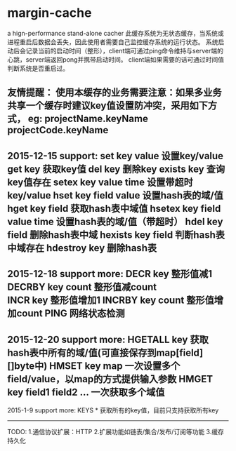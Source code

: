 # margin-cache
a hign-performance stand-alone cacher
此缓存系统为无状态缓存，当系统或进程重启后数据会丢失，因此使用者需要自己监控缓存系统的运行状态。
系统启动后会记录当前的启动时间（整形），client端可通过ping命令维持与server端的心跳，server端返回pong并携带启动时间。
client端如果需要的话可通过时间值判断系统是否重启过。

友情提醒：
使用本缓存的业务需要注意：如果多业务共享一个缓存时建议key值设置防冲突，采用如下方式，
eg:
projectName.keyName
projectCode.keyName
----------------------------------------------------
2015-12-15
support:
set key value                                             设置key/value
get key                                                   获取key值
del key                                                   删除key
exists key                                                查询key值存在
setex key value time                                      设置带超时key/value
hset key field value                                      设置hash表的域/值
hget key field                                            获取hash表中域值
hsetex  key field value time                              设置hash表的域/值（带超时）
hdel key field                                            删除hash表中域
hexists key field                                         判断hash表中域存在
hdestroy key                                              删除hash表
---------------------------------------------------
2015-12-18
support more:
DECR key 						  整形值减1
DECRBY key count					  整形值减count				
INCR   key 						  整形值增加1
INCRBY  key count					  整形值增加count
PING							  网络状态检测
---------------------------------------------------
2015-12-20
support more:
HGETALL key						  获取hash表中所有的域/值(可直接保存到map[field][]byte中)
HMSET key map						  一次设置多个field/value，以map的方式提供输入参数
HMGET key field1 field2 ...				  一次获取多个域值
--------------------------------------------------
2015-1-9
support more:
KEYS *      						  获取所有的key值，目前只支持获取所有key

----------------------------------------------------
TODO:
1.通信协议扩展：HTTP
2.扩展功能如链表/集合/发布/订阅等功能
3.缓存持久化

